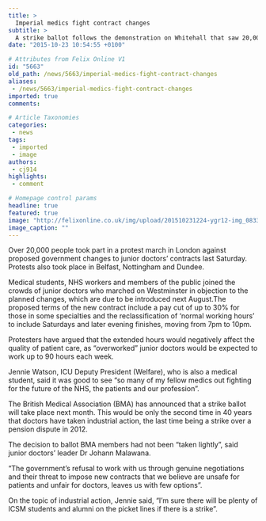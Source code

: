 ```yaml
---
title: >
  Imperial medics fight contract changes
subtitle: >
  A strike ballot follows the demonstration on Whitehall that saw 20,000 flock to parliament
date: "2015-10-23 10:54:55 +0100"

# Attributes from Felix Online V1
id: "5663"
old_path: /news/5663/imperial-medics-fight-contract-changes
aliases:
 - /news/5663/imperial-medics-fight-contract-changes
imported: true
comments:

# Article Taxonomies
categories:
 - news
tags:
 - imported
 - image
authors:
 - cj914
highlights:
 - comment

# Homepage control params
headline: true
featured: true
image: "http://felixonline.co.uk/img/upload/201510231224-ygr12-img_0833.jpg"
image_caption: ""
---
```


Over 20,000 people took part in a protest march in London against proposed government changes to junior doctors’ contracts last Saturday. Protests also took place in Belfast, Nottingham and Dundee.

Medical students, NHS workers and members of the public joined the crowds of junior doctors who marched on Westminster in objection to the planned changes, which are due to be introduced next August.The proposed terms of the new contract include a pay cut of up to 30% for those in some specialties and the reclassification of ‘normal working hours’ to include Saturdays and later evening finishes, moving from 7pm to 10pm.

Protesters have argued that the extended hours would negatively affect the quality of patient care, as “overworked” junior doctors would be expected to work up to 90 hours each week.

Jennie Watson, ICU Deputy President (Welfare), who is also a medical student, said it was good to see “so many of my fellow medics out fighting for the future of the NHS, the patients and our profession”.

The British Medical Association (BMA) has announced that a strike ballot will take place next month. This would be only the second time in 40 years that doctors have taken industrial action, the last time being a strike over a pension dispute in 2012.

The decision to ballot BMA members had not been “taken lightly”, said junior doctors’ leader Dr Johann Malawana.

“The government’s refusal to work with us through genuine negotiations and their threat to impose new contracts that we believe are unsafe for patients and unfair for doctors, leaves us with few options”.

On the topic of industrial action, Jennie said, “I’m sure there will be plenty of ICSM students and alumni on the picket lines if there is a strike”.
